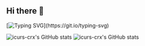 ## Hi there 👋
[![Typing SVG](https://readme-typing-svg.demolab.com?font=Fira+Code&weight=900&size=25&duration=2500&pause=1000&color=F71406&center=true&vCenter=true&multiline=true&repeat=false&width=800&height=350&lines=ICURS-CRX;Currently+a+student%2C+but+a+cybersecurity+expert+soon.)](https://git.io/typing-svg)

![icurs-crx's GitHub stats](https://github-readme-stats.vercel.app/api?username=icurs-crx&show_icons=true&theme=synthwave)
![icurs-crx's GitHub stats](https://github-readme-stats.vercel.app/api?username=icurs-crx&show_icons=true&theme=transparent)

<!--
**icurs-crx/icurs-crx** is a ✨ _special_ ✨ repository because its `README.md` (this file) appears on your GitHub profile.

Here are some ideas to get you started:

- 🔭 I’m currently working on ...
- 🌱 I’m currently learning ...
- 👯 I’m looking to collaborate on ...
- 🤔 I’m looking for help with ...
- 💬 Ask me about ...
- 📫 How to reach me: ...
- 😄 Pronouns: ...
- ⚡ Fun fact: ...
-->
